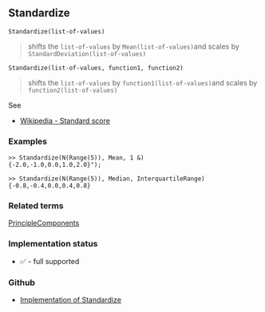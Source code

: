 ## Standardize

```
Standardize(list-of-values)
```

> shifts the `list-of-values` by `Mean(list-of-values)`and scales by `StandardDeviation(list-of-values)`

```
Standardize(list-of-values, function1, function2)
```

> shifts the `list-of-values` by `function1(list-of-values)`and scales by `function2(list-of-values)`

See
* [Wikipedia - Standard score](https://en.wikipedia.org/wiki/Standard_score)

### Examples

```
>> Standardize(N(Range(5)), Mean, 1 &)
{-2.0,-1.0,0.0,1.0,2.0}");

>> Standardize(N(Range(5)), Median, InterquartileRange)
{-0.8,-0.4,0.0,0.4,0.8}
```

### Related terms 
[PrincipleComponents](PrincipleComponents.md)






### Implementation status

* &#x2705; - full supported

### Github

* [Implementation of Standardize](https://github.com/axkr/symja_android_library/blob/master/symja_android_library/matheclipse-core/src/main/java/org/matheclipse/core/builtin/StatisticsFunctions.java#L6845) 

